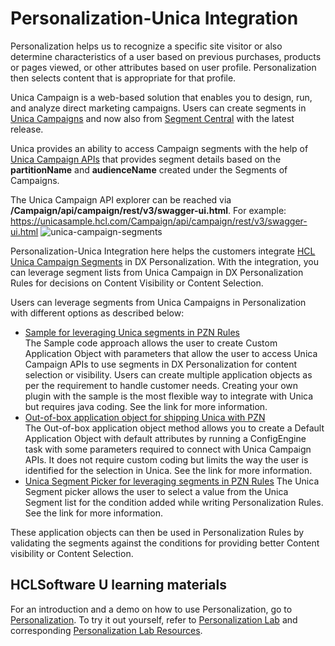 # Personalization-Unica Integration

Personalization helps us to recognize a specific site visitor or also determine characteristics of a user based on previous purchases, products or pages viewed, or other attributes based on user profile. Personalization then selects content that is appropriate for that profile.

Unica Campaign is a web-based solution that enables you to design, run, and analyze direct marketing campaigns. Users can create segments in [Unica Campaigns](https://help.hcltechsw.com/unica/Campaign/en/12.1.4/Campaign/Campaigns/Creating_and_managing_campaigns.html) and now also from [Segment Central](https://help.hcltechsw.com/unica/SegmentCentral/en/12.1.4/SegmentCentral/Admin%20Guide/creating_strategic_segments.html) with the latest release.

Unica provides an ability to access Campaign segments with the help of [Unica Campaign APIs](https://help.hcltechsw.com/unica/Campaign/en/12.1.4/Campaign/REST_API/RESTAPI_parent.html) that provides segment details based on the **partitionName** and **audienceName** created under the Segments of Campaigns.

The Unica Campaign API explorer can be reached via **/Campaign/api/campaign/rest/v3/swagger-ui.html**. For example: https://unicasample.hcl.com/Campaign/api/campaign/rest/v3/swagger-ui.html
![unica-campaign-segments](../../../images/unica-campaign-segments.png)

Personalization-Unica Integration here helps the customers integrate [HCL Unica Campaign Segments](https://help.hcltechsw.com/unica/Campaign/en/12.1.4/Campaign/Sessions/About_strategic_segments.html) in DX Personalization.
With the integration, you can leverage segment lists from Unica Campaign in DX Personalization Rules for decisions on Content Visibility or Content Selection.

Users can leverage segments from Unica Campaigns in Personalization with different options as described below:

-  [Sample for leveraging Unica segments in PZN Rules](../pzn_unica_integration/sample_code_method.md)  
The Sample code approach allows the user to create Custom Application Object with parameters that allow the user to access Unica Campaign APIs to use segments in DX Personalization for content selection or visibility. Users can create multiple application objects as per the requirement to handle customer needs. Creating your own plugin with the sample is the most flexible way to integrate with Unica but requires java coding. See the link for more information.
-  [Out-of-box application object for shipping Unica with PZN](../pzn_unica_integration/out_of_box_method.md)  
The Out-of-box application object method allows you to create a Default Application Object with default attributes by running a ConfigEngine task with some parameters required to connect with Unica Campaign APIs. It does not require custom coding but limits the way the user is identified for the selection in Unica. See the link for more information.
-  [Unica Segment Picker for leveraging segments in PZN Rules](../pzn_unica_integration/unica_segment_picker.md)
The Unica Segment picker allows the user to select a value from the Unica Segment list for the condition added while writing Personalization Rules. See the link for more information.

These application objects can then be used in Personalization Rules by validating the segments against the conditions for providing better Content visibility or Content Selection.

## HCLSoftware U learning materials

For an introduction and a demo on how to use Personalization, go to [Personalization](https://hclsoftwareu.hcltechsw.com/component/axs/?view=sso_config&id=3&forward=https%3A%2F%2Fhclsoftwareu.hcltechsw.com%2Fcourses%2Flesson%2F%3Fid%3D2803). To try it out yourself, refer to [Personalization Lab](https://hclsoftwareu.hcltechsw.com/images/Lc4sMQCcN5uxXmL13gSlsxClNTU3Mjc3NTc4MTc2/DS_Academy/DX/Business_User/HDX-BU-200_Personalization_Lab.pdf) and corresponding [Personalization Lab Resources](https://hclsoftwareu.hcltechsw.com/images/Lc4sMQCcN5uxXmL13gSlsxClNTU3Mjc3NTc4MTc2/DS_Academy/DX/Business_User/HDX-BU-200_Personalization_Lab_Resouces.zip).
